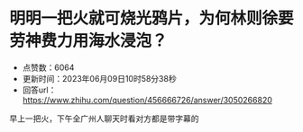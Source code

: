 # 明明一把火就可烧光鸦片，为何林则徐要劳神费力用海水浸泡？
- 点赞数：6064
- 更新时间：2023年06月09日10时58分38秒
- 回答url：https://www.zhihu.com/question/456666726/answer/3050266820
<body>
 <p data-pid="1Ny_tSWe">早上一把火，下午全广州人聊天时看对方都是带字幕的</p>
</body>